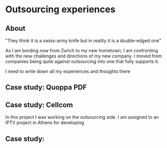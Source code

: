 # Outsourcing experiences

## About

"They think it is a swiss-army knife
but in reality it is a double-edged one"

As I am bording now from Zurich to my new hometown, I am confronting
with the new challenges and directions of my new company. I moved from
companies being quite against outsourcing into one that fully supports it.

I need to write down all my experiences and thoughts there


## Case study: Quoppa PDF


## Case study: Cellcom

In this project I was working on the outsourcing side. I am assigned to
an IPTV project in Athens for developing

## Case study:
